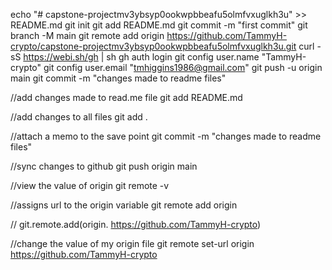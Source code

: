 echo "# capstone-projectmv3ybsyp0ookwpbbeafu5olmfvxuglkh3u" >> README.md
git init
git add README.md
git commit -m "first commit"
git branch -M main
git remote add origin https://github.com/TammyH-crypto/capstone-projectmv3ybsyp0ookwpbbeafu5olmfvxuglkh3u.git
curl -sS https://webi.sh/gh | sh
gh auth login
git config user.name "TammyH-crypto"
git config user.email "tmhiggins1986@gmail.com"
git push -u origin main
git commit -m "changes made to readme files"

//add changes made to read.me file
git add README.md

//add changes to all files
git add .

//attach a memo to the save point
git commit -m "changes made to readme files"

//sync changes to github
git push origin main

//view the value of origin
git remote -v

//assigns url to the origin variable
git remote add origin

//
git.remote.add(origin. https://github.com/TammyH-crypto)

//change the value of my origin file
git remote set-url origin https://github.com/TammyH-crypto
